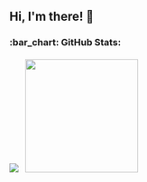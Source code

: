 ## Hi, I'm there! 👋

<h3>:bar_chart: GitHub Stats:

<div><br>
<img  src ="https://awesome-github-stats.azurewebsites.net/user-stats/leticiacarvalho04?theme=midnight-purple&background=151515&cardType=level-alternate"/>
 &nbsp; 
<img height="200" src = "https://github-readme-stats.vercel.app/api/top-langs/?username=leticiacarvalho04&theme=dark&title_color=6E33B5&text_color=ffffff&border_color=E4E2E2&icon_color=6E33B5&layout=compact" />
</div>
</h3> 
